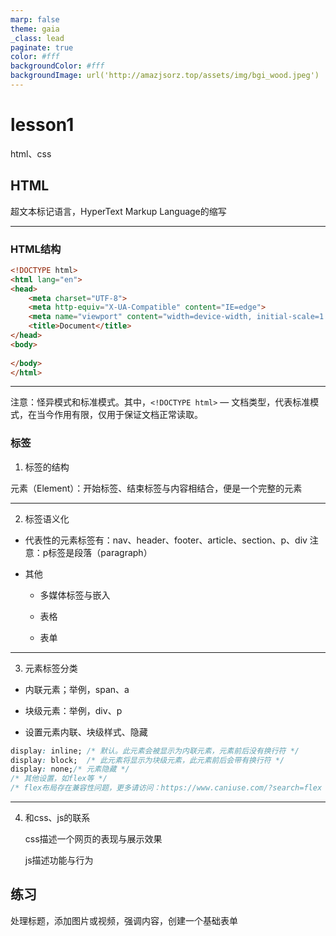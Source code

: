 ```yaml
---
marp: false
theme: gaia
_class: lead
paginate: true
color: #fff
backgroundColor: #fff
backgroundImage: url('http://amazjsorz.top/assets/img/bgi_wood.jpeg')
---
```


# lesson1
html、css

## HTML
超文本标记语言，HyperText Markup Language的缩写

---

### HTML结构
```html
<!DOCTYPE html>
<html lang="en">
<head>
    <meta charset="UTF-8">
    <meta http-equiv="X-UA-Compatible" content="IE=edge">
    <meta name="viewport" content="width=device-width, initial-scale=1.0">
    <title>Document</title>
</head>
<body>
    
</body>
</html>
```
---

注意：怪异模式和标准模式。其中，`<!DOCTYPE html>` — 文档类型，代表标准模式，在当今作用有限，仅用于保证文档正常读取。

### 标签
1. 标签的结构

元素（Element）：开始标签、结束标签与内容相结合，便是一个完整的元素

---

2. 标签语义化

- 代表性的元素标签有：nav、header、footer、article、section、p、div
注意：p标签是段落（paragraph）

- 其他

    * 多媒体标签与嵌入

    * 表格

    * 表单


---

3. 元素标签分类

- 内联元素；举例，span、a

- 块级元素：举例，div、p

- 设置元素内联、块级样式、隐藏

```css
display: inline; /* 默认。此元素会被显示为内联元素，元素前后没有换行符 */
display: block;  /* 此元素将显示为块级元素，此元素前后会带有换行符 */
display: none;/* 元素隐藏 */
/* 其他设置，如flex等 */
/* flex布局存在兼容性问题，更多请访问：https://www.caniuse.com/?search=flex */

```

---

4. 和css、js的联系

    css描述一个网页的表现与展示效果

    js描述功能与行为

## 练习
处理标题，添加图片或视频，强调内容，创建一个基础表单